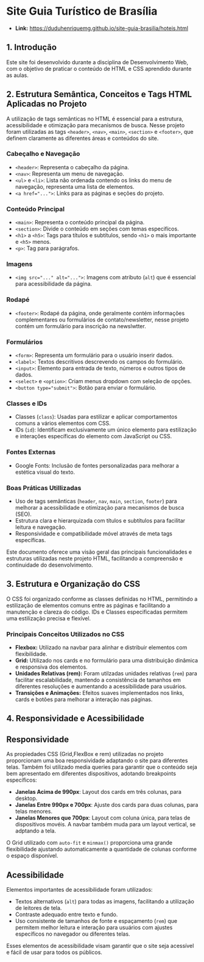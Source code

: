 # Site Guia Turístico de Brasília

- **Link:** https://duduhenriquemg.github.io/site-guia-brasilia/hoteis.html

## 1. Introdução

Este site foi desenvolvido durante a disciplina de Desenvolvimento Web, com o objetivo de praticar o conteúdo de HTML e CSS aprendido durante as aulas.  

## 2. Estrutura Semântica, Conceitos e Tags HTML Aplicadas no Projeto

A utilização de tags semânticas no HTML é essencial para a estrutura, acessibilidade e otimização para mecanismos de busca. Nesse projeto foram utilizadas as tags `<header>`, `<nav>`, `<main>`, `<section>` e `<footer>`, que definem claramente as diferentes áreas e conteúdos do site.

### Cabeçalho e Navegação
- `<header>`: Representa o cabeçalho da página.
- `<nav>`: Representa um menu de navegação.
- `<ul>` e `<li>`: Lista não ordenada contendo os links do menu de navegação, representa uma lista de elementos.
- `<a href="...">`: Links para as páginas e seções do projeto.

### Conteúdo Principal
- `<main>`: Representa o conteúdo principal da página.
- `<section>`: Divide o conteúdo em seções com temas especifícos.
- `<h1>` a `<h5>`: Tags para títulos e subtítulos, sendo `<h1>` o mais importante e `<h5>` menos.
- `<p>`: Tag para parágrafos.

### Imagens
- `<img src="..." alt="...">`: Imagens com atributo (`alt`) que é essencial para acessibilidade da página.

### Rodapé
- `<footer>`: Rodapé da página, onde geralmente contém informações complementares ou formulários de contato/newsletter, nesse projeto contém um formulário para inscrição na newslwtter.

### Formulários
- `<form>`: Representa um formulário para o usuário inserir dados.
- `<label>`: Textos descritivos descrevendo os campos do formulário.
- `<input>`: Elemento para entrada de texto, números e outros tipos de dados.
- `<select>` e `<option>`: Criam menus dropdown com seleção de opções.
- `<button type="submit">`: Botão para enviar o formulário.

### Classes e IDs
- Classes (`class`): Usadas para estilizar e aplicar comportamentos comuns a vários elementos com CSS.
- IDs (`id`): Identificam exclusivamente um único elemento para estilização e interações específicas do elemento com JavaScript ou CSS.

### Fontes Externas
- Google Fonts: Inclusão de fontes personalizadas para melhorar a estética visual do texto.

### Boas Práticas Utillizadas
- Uso de tags semânticas (`header`, `nav`, `main`, `section`, `footer`) para melhorar a acessibilidade e otimização para mecanismos de busca (SEO).
- Estrutura clara e hierarquizada com títulos e subtítulos para facilitar leitura e navegação.
- Responsividade e compatibilidade móvel através de meta tags específicas.

Este documento oferece uma visão geral das principais funcionalidades e estruturas utilizadas neste projeto HTML, facilitando a compreensão e continuidade do desenvolvimento.

## 3. Estrutura e Organização do CSS

O CSS foi organizado conforme as classes definidas no HTML, permitindo a estilização de elementos comuns entre as páginas e facilitando a manutenção e clareza do código. IDs e Classes especificadas permitem uma estilização precisa e flexível.

### Principais Conceitos Utilizados no CSS

- **Flexbox:** Utilizado na navbar para alinhar e distribuir elementos com flexibilidade.
- **Grid:** Utilizado nos cards e no formulário para uma distribuição dinâmica e responsiva dos elementos.
- **Unidades Relativas (rem):** Foram utilzadas unidades relativas (`rem`) para facilitar escalabilidade, mantendo a consistência de tamanhos em diferentes resoluções e aumentando a acessibilidade para usuários.
- **Transições e Animações:** Efeitos suaves implementados nos links, cards e botões para melhorar a interação nas páginas.

## 4. Responsividade e Acessibilidade

## Responsividade 

As propiedades CSS (Grid,FlexBox e rem) utilizadas no projeto proporcionam uma boa responsividade adaptando o site para diferentes telas. Também foi utilizado media queries para garantir que o conteúdo seja bem apresentado em diferentes dispositivos, adotando breakpoints específicos:

- **Janelas Acima de 990px**: Layout dos cards em três colunas, para desktop.
- **Janelas Entre 990px e 700px**: Ajuste dos cards para duas colunas, para telas menores.
- **Janelas Menores que 700px**: Layout com coluna única, para telas de dispositivos movéis. A navbar também muda para um layout vertical, se adptando a tela.

O Grid utilizado com `auto-fit` e `minmax()` proporciona uma grande flexibilidade ajustando automaticamente a quantidade de colunas conforme o espaço disponível.

## Acessibilidade

Elementos importantes de acessibilidade foram utilizados:

- Textos alternativos (`alt`) para todas as imagens, facilitando a utilização de leitores de tela.
- Contraste adequado entre texto e fundo.
- Uso consistente de tamanhos de fonte e espaçamento (`rem`) que permitem melhor leitura e interação para usuários com ajustes específicos no navegador ou diferentes telas.

Esses elementos de acessibilidade visam garantir que o site seja acessível e fácil de usar para todos os públicos.

